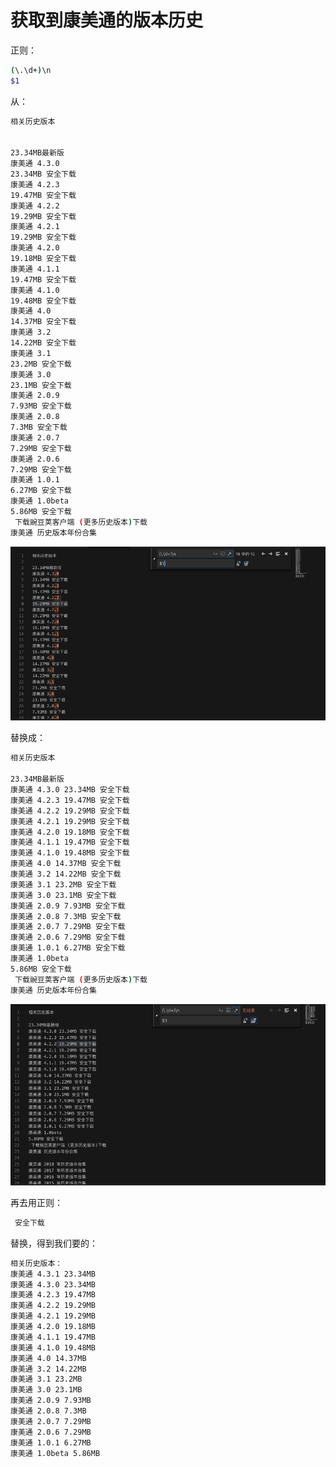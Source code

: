# 获取到康美通的版本历史

正则：

```bash
(\.\d+)\n
$1 
```

从：

```bash
相关历史版本


23.34MB最新版
康美通 4.3.0
23.34MB 安全下载
康美通 4.2.3
19.47MB 安全下载
康美通 4.2.2
19.29MB 安全下载
康美通 4.2.1
19.29MB 安全下载
康美通 4.2.0
19.18MB 安全下载
康美通 4.1.1
19.47MB 安全下载
康美通 4.1.0
19.48MB 安全下载
康美通 4.0
14.37MB 安全下载
康美通 3.2
14.22MB 安全下载
康美通 3.1
23.2MB 安全下载
康美通 3.0
23.1MB 安全下载
康美通 2.0.9
7.93MB 安全下载
康美通 2.0.8
7.3MB 安全下载
康美通 2.0.7
7.29MB 安全下载
康美通 2.0.6
7.29MB 安全下载
康美通 1.0.1
6.27MB 安全下载
康美通 1.0beta
5.86MB 安全下载
 下载豌豆荚客户端 (更多历史版本)下载
康美通 历史版本年份合集
```

![vscode_kangmeitong_version_str](../../../assets/img/vscode_kangmeitong_version_str.png)

替换成：

```bash
相关历史版本

23.34MB最新版
康美通 4.3.0 23.34MB 安全下载
康美通 4.2.3 19.47MB 安全下载
康美通 4.2.2 19.29MB 安全下载
康美通 4.2.1 19.29MB 安全下载
康美通 4.2.0 19.18MB 安全下载
康美通 4.1.1 19.47MB 安全下载
康美通 4.1.0 19.48MB 安全下载
康美通 4.0 14.37MB 安全下载
康美通 3.2 14.22MB 安全下载
康美通 3.1 23.2MB 安全下载
康美通 3.0 23.1MB 安全下载
康美通 2.0.9 7.93MB 安全下载
康美通 2.0.8 7.3MB 安全下载
康美通 2.0.7 7.29MB 安全下载
康美通 2.0.6 7.29MB 安全下载
康美通 1.0.1 6.27MB 安全下载
康美通 1.0beta
5.86MB 安全下载
 下载豌豆荚客户端 (更多历史版本)下载
康美通 历史版本年份合集
```

![vscode_kangmeitong_merged_two_line](../../../assets/img/vscode_kangmeitong_merged_two_line.png)

再去用正则：

```bash
 安全下载

```

替换，得到我们要的：

```bash
相关历史版本：
康美通 4.3.1 23.34MB
康美通 4.3.0 23.34MB
康美通 4.2.3 19.47MB
康美通 4.2.2 19.29MB
康美通 4.2.1 19.29MB
康美通 4.2.0 19.18MB
康美通 4.1.1 19.47MB
康美通 4.1.0 19.48MB
康美通 4.0 14.37MB
康美通 3.2 14.22MB
康美通 3.1 23.2MB
康美通 3.0 23.1MB
康美通 2.0.9 7.93MB
康美通 2.0.8 7.3MB
康美通 2.0.7 7.29MB
康美通 2.0.6 7.29MB
康美通 1.0.1 6.27MB
康美通 1.0beta 5.86MB
```
